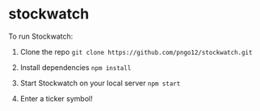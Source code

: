 # stockwatch

To run Stockwatch:

1. Clone the repo
``` git clone https://github.com/pngo12/stockwatch.git ```

2. Install dependencies
``` npm install ```

3. Start Stockwatch on your local server
``` npm start ```

4. Enter a ticker symbol!
